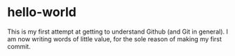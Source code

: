 # hello-world
This is my first attempt at getting to understand Github (and Git in general). 
I am now writing words of little value, for the sole reason of making my first commit.
